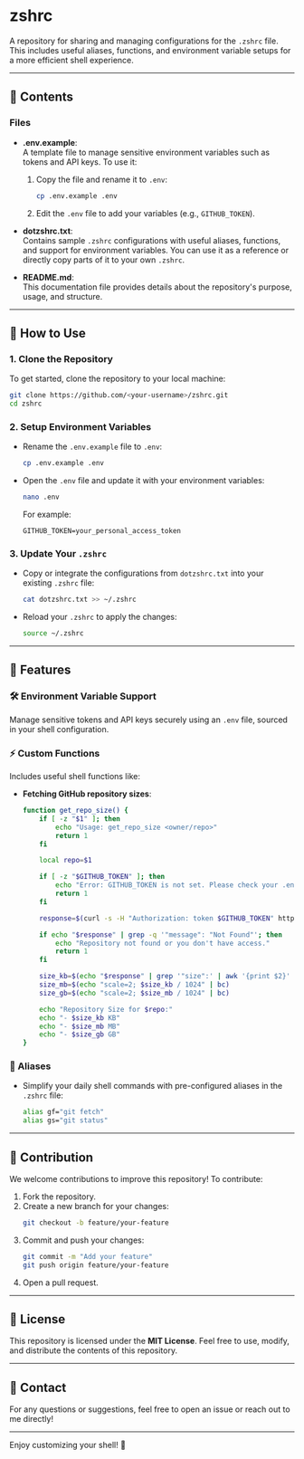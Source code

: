 # zshrc

A repository for sharing and managing configurations for the `.zshrc` file. This includes useful aliases, functions, and environment variable setups for a more efficient shell experience.

---

## 📂 Contents

### Files
- **.env.example**:  
  A template file to manage sensitive environment variables such as tokens and API keys. To use it:
  1. Copy the file and rename it to `.env`:
     ```bash
     cp .env.example .env
     ```
  2. Edit the `.env` file to add your variables (e.g., `GITHUB_TOKEN`).

- **dotzshrc.txt**:  
  Contains sample `.zshrc` configurations with useful aliases, functions, and support for environment variables. You can use it as a reference or directly copy parts of it to your own `.zshrc`.

- **README.md**:  
  This documentation file provides details about the repository's purpose, usage, and structure.

---

## 🚀 How to Use

### 1. Clone the Repository
To get started, clone the repository to your local machine:
```bash
git clone https://github.com/<your-username>/zshrc.git
cd zshrc
```

### 2. Setup Environment Variables
- Rename the `.env.example` file to `.env`:
  ```bash
  cp .env.example .env
  ```
- Open the `.env` file and update it with your environment variables:
  ```bash
  nano .env
  ```
  For example:
  ```env
  GITHUB_TOKEN=your_personal_access_token
  ```

### 3. Update Your `.zshrc`
- Copy or integrate the configurations from `dotzshrc.txt` into your existing `.zshrc` file:
  ```bash
  cat dotzshrc.txt >> ~/.zshrc
  ```
- Reload your `.zshrc` to apply the changes:
  ```bash
  source ~/.zshrc
  ```

---

## 🌟 Features

### 🛠 Environment Variable Support
Manage sensitive tokens and API keys securely using an `.env` file, sourced in your shell configuration.

### ⚡️ Custom Functions
Includes useful shell functions like:
- **Fetching GitHub repository sizes**:
  ```bash
  function get_repo_size() {
      if [ -z "$1" ]; then
          echo "Usage: get_repo_size <owner/repo>"
          return 1
      fi

      local repo=$1

      if [ -z "$GITHUB_TOKEN" ]; then
          echo "Error: GITHUB_TOKEN is not set. Please check your .env file."
          return 1
      fi

      response=$(curl -s -H "Authorization: token $GITHUB_TOKEN" https://api.github.com/repos/$repo)

      if echo "$response" | grep -q '"message": "Not Found"'; then
          echo "Repository not found or you don't have access."
          return 1
      fi

      size_kb=$(echo "$response" | grep '"size":' | awk '{print $2}' | tr -d ',')
      size_mb=$(echo "scale=2; $size_kb / 1024" | bc)
      size_gb=$(echo "scale=2; $size_mb / 1024" | bc)

      echo "Repository Size for $repo:"
      echo "- $size_kb KB"
      echo "- $size_mb MB"
      echo "- $size_gb GB"
  }
  ```

### 🔗 Aliases
- Simplify your daily shell commands with pre-configured aliases in the `.zshrc` file:
  ```bash
  alias gf="git fetch"
  alias gs="git status"
  ```

---

## 🤝 Contribution

We welcome contributions to improve this repository! To contribute:
1. Fork the repository.
2. Create a new branch for your changes:
   ```bash
   git checkout -b feature/your-feature
   ```
3. Commit and push your changes:
   ```bash
   git commit -m "Add your feature"
   git push origin feature/your-feature
   ```
4. Open a pull request.

---

## 📜 License

This repository is licensed under the **MIT License**. Feel free to use, modify, and distribute the contents of this repository.

---

## 📧 Contact

For any questions or suggestions, feel free to open an issue or reach out to me directly!

---

Enjoy customizing your shell! 🎉
